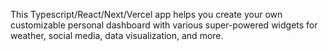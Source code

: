 This Typescript/React/Next/Vercel app helps you create your own customizable personal dashboard with various super-powered widgets for weather, social media, data visualization, and more.
